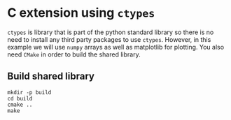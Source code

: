 # C extension using `ctypes`

`ctypes` is library that is part of the python standard library so there is no need to install any third party packages to use `ctypes`. However, in this example we will use `numpy` arrays as well as matplotlib for plotting. You also need `CMake` in order to build the shared library.

## Build shared library
```
mkdir -p build
cd build
cmake ..
make 
```
